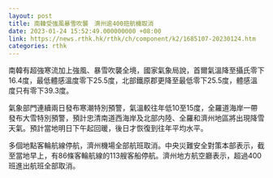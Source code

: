 ```yaml
---
layout: post
title: 南韓受強風暴雪吹襲　濟州逾400班航機取消
date: 2023-01-24 15:52:49.000000000 +08:00
link: https://news.rthk.hk/rthk/ch/component/k2/1685107-20230124.htm
categories: rthk
---
```


南韓有超強寒流加上強風、暴雪吹襲全境，國家氣象局說，首爾氣溫降至攝氏零下16.4度，最低體感溫度零下25.5度，北部鐵原郡更降至最低零下25.5度，體感溫度只有零下39.3度。

氣象部門連續兩日發布寒潮特別預警，氣溫較往年低10至15度，全羅道海岸一帶發布大雪特別預警，預計忠清南道西海岸及北部内陸、全羅和濟州地區將出現降雪天氣。預計當地明日下午起回暖，後日才恢復到往年平均水平。

多個地點客輪航線停航，濟州機場全部航班取消。中央災難安全對策本部表示，截至當地早上，有86條客輪航線的113艘客船停航。濟州地方航空廳表示，超過400班進出航班全部取消。

